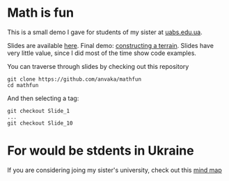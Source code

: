 # Math is fun

This is a small demo I gave for students of my sister at [uabs.edu.ua](http://uabs.edu.ua/en/).

Slides are available [here](
http://anvaka.github.io/talks/mathisfun). Final demo: [constructing a terrain](http://anvaka.github.io/mathfun/). Slides have very little value, since I did most of the time show code examples.

You can traverse through slides by checking out this repository

```
git clone https://github.com/anvaka/mathfun
cd mathfun
```

And then selecting a tag:

```
git checkout Slide_1
...
git checkout Slide_10
```

# For would be stdents in Ukraine

If you are considering joing my sister's university, check out this [mind map](https://www.mindomo.com/ru/mindmap/31b4f1524f404c41b3f49d0ef71da768)
